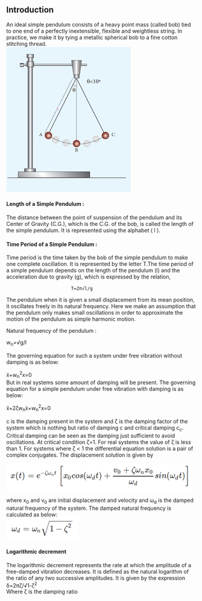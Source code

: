 ## Introduction<br>
An ideal simple pendulum consists of a heavy point mass (called bob) tied to one end of a perfectly inextensible, flexible and weightless string. In practice, we make it by tying a metallic spherical bob to a fine cotton stitching thread.<br>
<img src="images/pendulum.jpg"/><br>

#### Length of a Simple Pendulum :<br>
The distance between the point of suspension of the pendulum and its Center of Gravity (C.G.), which is the C.G. of the bob, is called the length of the simple pendulum. It is represented using the alphabet ( l ).<br>
#### Time Period of a Simple Pendulum :<br>
Time period is the time taken by the bob of the simple pendulum to make one complete oscillation. It is represented by the letter T.The time period of a simple pendulum depends on the length of the pendulum (l) and the acceleration due to gravity (g), which is expressed by the relation,<br>
                            
                            T=2π√l/g

The pendulum when it is given a small displacement from its mean position, it oscillates freely in its natural frequency. Here we make an assumption that the pendulum only makes small oscillations in order to approximate the motion of the pendulum as simple harmonic motion.<br>

Natural frequency of the pendulum :<br>
		
w<sub>n</sub>=√g/l<br>

The governing equation for such a  system under free vibration without damping is as below:<br>
		
ẍ+w<sub>n</sub><sup>2</sup>x=0<br>
But in real systems some amount of damping will be present. The governing equation for a simple pendulum under free vibration with damping is as below:<br>

ẍ+2ζw<sub>n</sub>ẋ+w<sub>n</sub><sup>2</sup>x=0

c is the damping present in the system and ζ is the damping factor of the system which is nothing but ratio of damping c and critical damping c<sub>c</sub>. Critical damping can be seen as the damping just sufficient to avoid oscillations. At critical condition ζ=1. For real systems the value of ζ is less than 1. For systems where ζ < 1 the differential equation solution is a pair of complex conjugates. The displacement solution is given by<br>

<img src="images/theory1.png"/><br>

where x<sub>0</sub> and v<sub>0</sub> are initial displacement and velocity and ω<sub>d</sub> is the damped natural frequency of the system. The damped natural frequency is calculated as below:<br>
<img src="images/theory2.png"/><br>

#### Logarithmic decrement<br>
The logarithmic decrement represents the rate at which the amplitude of a free-damped vibration decreases. It is defined as the natural logarithm of the ratio of any two successive amplitudes. It is given by the expression <br>
δ=2πζ/√1-ζ<sup>2</sup><br>
Where ζ is the damping ratio
